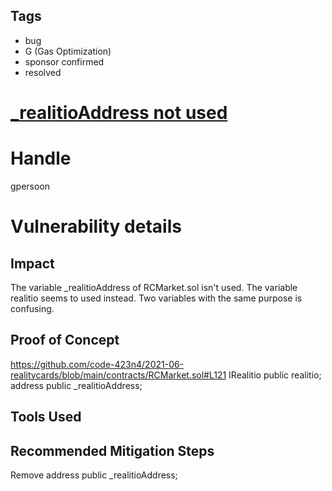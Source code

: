 ## Tags

- bug
- G (Gas Optimization)
- sponsor confirmed
- resolved

# [_realitioAddress not used](https://github.com/code-423n4/2021-06-realitycards-findings/issues/7) 

# Handle

gpersoon


# Vulnerability details

## Impact
The variable _realitioAddress of RCMarket.sol isn't used. The variable realitio seems to used instead.
Two variables with the same purpose is confusing.

## Proof of Concept
https://github.com/code-423n4/2021-06-realitycards/blob/main/contracts/RCMarket.sol#L121
    IRealitio public realitio;
    address public _realitioAddress;

## Tools Used

## Recommended Mitigation Steps
Remove     address public _realitioAddress;

